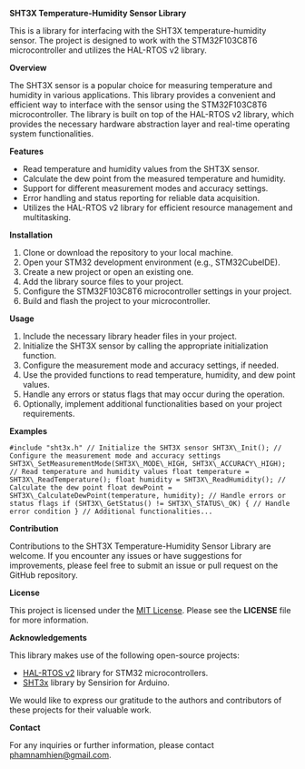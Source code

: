 **SHT3X Temperature-Humidity Sensor Library**

This is a library for interfacing with the SHT3X temperature-humidity sensor. The project is designed to work with the STM32F103C8T6 microcontroller and utilizes the HAL-RTOS v2 library.

**Overview**

The SHT3X sensor is a popular choice for measuring temperature and humidity in various applications. This library provides a convenient and efficient way to interface with the sensor using the STM32F103C8T6 microcontroller. The library is built on top of the HAL-RTOS v2 library, which provides the necessary hardware abstraction layer and real-time operating system functionalities.

**Features**

- Read temperature and humidity values from the SHT3X sensor.
- Calculate the dew point from the measured temperature and humidity.
- Support for different measurement modes and accuracy settings.
- Error handling and status reporting for reliable data acquisition.
- Utilizes the HAL-RTOS v2 library for efficient resource management and multitasking.

**Installation**

1. Clone or download the repository to your local machine.
1. Open your STM32 development environment (e.g., STM32CubeIDE).
1. Create a new project or open an existing one.
1. Add the library source files to your project.
1. Configure the STM32F103C8T6 microcontroller settings in your project.
1. Build and flash the project to your microcontroller.

**Usage**

1. Include the necessary library header files in your project.
1. Initialize the SHT3X sensor by calling the appropriate initialization function.
1. Configure the measurement mode and accuracy settings, if needed.
1. Use the provided functions to read temperature, humidity, and dew point values.
1. Handle any errors or status flags that may occur during the operation.
1. Optionally, implement additional functionalities based on your project requirements.

**Examples**

```
#include "sht3x.h" // Initialize the SHT3X sensor SHT3X\_Init(); // Configure the measurement mode and accuracy settings SHT3X\_SetMeasurementMode(SHT3X\_MODE\_HIGH, SHT3X\_ACCURACY\_HIGH); // Read temperature and humidity values float temperature = SHT3X\_ReadTemperature(); float humidity = SHT3X\_ReadHumidity(); // Calculate the dew point float dewPoint = SHT3X\_CalculateDewPoint(temperature, humidity); // Handle errors or status flags if (SHT3X\_GetStatus() != SHT3X\_STATUS\_OK) { // Handle error condition } // Additional functionalities... 
```
**Contribution**

Contributions to the SHT3X Temperature-Humidity Sensor Library are welcome. If you encounter any issues or have suggestions for improvements, please feel free to submit an issue or pull request on the GitHub repository.

**License**

This project is licensed under the [MIT License](https://chat.openai.com/LICENSE). Please see the **LICENSE** file for more information.

**Acknowledgements**

This library makes use of the following open-source projects:

- [HAL-RTOS v2](https://github.com/stm32-rs/hal-rtos) library for STM32 microcontrollers.
- [SHT3x](https://github.com/Sensirion/arduino-sht) library by Sensirion for Arduino.

We would like to express our gratitude to the authors and contributors of these projects for their valuable work.

**Contact**

For any inquiries or further information, please contact <phamnamhien@gmail.com>.


